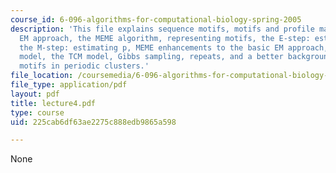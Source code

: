 ```yaml
---
course_id: 6-096-algorithms-for-computational-biology-spring-2005
description: 'This file explains sequence motifs, motifs and profile matrices, the
  EM approach, the MEME algorithm, representing motifs, the E-step: estimating Z,
  the M-step: estimating p, MEME enhancements to the basic EM approach, the ZOOPS
  model, the TCM model, Gibbs sampling, repeats, and a better background model, and
  motifs in periodic clusters.'
file_location: /coursemedia/6-096-algorithms-for-computational-biology-spring-2005/225cab6df63ae2275c888edb9865a598_lecture4.pdf
file_type: application/pdf
layout: pdf
title: lecture4.pdf
type: course
uid: 225cab6df63ae2275c888edb9865a598

---
```

None
